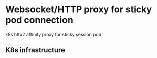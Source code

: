 # Websocket/HTTP proxy for sticky pod connection
k8s http2 affinity proxy for sticky session pod

## K8s infrastructure
